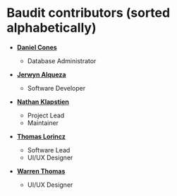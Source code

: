 Baudit contributors (sorted alphabetically)
============================================

*   **[Daniel Cones](https://github.com/dcones)**

    *   Database Administrator

*   **[Jerwyn Alqueza](https://github.com/jalqueza)**

    *   Software Developer

*   **[Nathan Klapstien](https://github.com/nklapste)**

    *   Project Lead
    *   Maintainer

*   **[Thomas Lorincz](https://github.com/thomaslorincz)**

    *   Software Lead
    *   UI/UX Designer

*   **[Warren Thomas](https://github.com/wlt30)**

    *   UI/UX Designer
